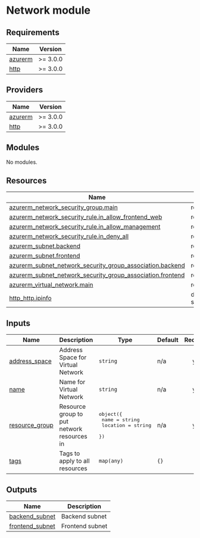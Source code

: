 # Network module

<!-- BEGIN_TF_DOCS -->
## Requirements

| Name | Version |
|------|---------|
| <a name="requirement_azurerm"></a> [azurerm](#requirement\_azurerm) | >= 3.0.0 |
| <a name="requirement_http"></a> [http](#requirement\_http) | >= 3.0.0 |

## Providers

| Name | Version |
|------|---------|
| <a name="provider_azurerm"></a> [azurerm](#provider\_azurerm) | >= 3.0.0 |
| <a name="provider_http"></a> [http](#provider\_http) | >= 3.0.0 |

## Modules

No modules.

## Resources

| Name | Type |
|------|------|
| [azurerm_network_security_group.main](https://registry.terraform.io/providers/hashicorp/azurerm/latest/docs/resources/network_security_group) | resource |
| [azurerm_network_security_rule.in_allow_frontend_web](https://registry.terraform.io/providers/hashicorp/azurerm/latest/docs/resources/network_security_rule) | resource |
| [azurerm_network_security_rule.in_allow_management](https://registry.terraform.io/providers/hashicorp/azurerm/latest/docs/resources/network_security_rule) | resource |
| [azurerm_network_security_rule.in_deny_all](https://registry.terraform.io/providers/hashicorp/azurerm/latest/docs/resources/network_security_rule) | resource |
| [azurerm_subnet.backend](https://registry.terraform.io/providers/hashicorp/azurerm/latest/docs/resources/subnet) | resource |
| [azurerm_subnet.frontend](https://registry.terraform.io/providers/hashicorp/azurerm/latest/docs/resources/subnet) | resource |
| [azurerm_subnet_network_security_group_association.backend](https://registry.terraform.io/providers/hashicorp/azurerm/latest/docs/resources/subnet_network_security_group_association) | resource |
| [azurerm_subnet_network_security_group_association.frontend](https://registry.terraform.io/providers/hashicorp/azurerm/latest/docs/resources/subnet_network_security_group_association) | resource |
| [azurerm_virtual_network.main](https://registry.terraform.io/providers/hashicorp/azurerm/latest/docs/resources/virtual_network) | resource |
| [http_http.ipinfo](https://registry.terraform.io/providers/hashicorp/http/latest/docs/data-sources/http) | data source |

## Inputs

| Name | Description | Type | Default | Required |
|------|-------------|------|---------|:--------:|
| <a name="input_address_space"></a> [address\_space](#input\_address\_space) | Address Space for Virtual Network | `string` | n/a | yes |
| <a name="input_name"></a> [name](#input\_name) | Name for Virtual Network | `string` | n/a | yes |
| <a name="input_resource_group"></a> [resource\_group](#input\_resource\_group) | Resource group to put network resources in | <pre>object({<br>    name     = string<br>    location = string<br>  })</pre> | n/a | yes |
| <a name="input_tags"></a> [tags](#input\_tags) | Tags to apply to all resources | `map(any)` | `{}` | no |

## Outputs

| Name | Description |
|------|-------------|
| <a name="output_backend_subnet"></a> [backend\_subnet](#output\_backend\_subnet) | Backend subnet |
| <a name="output_frontend_subnet"></a> [frontend\_subnet](#output\_frontend\_subnet) | Frontend subnet |
<!-- END_TF_DOCS -->